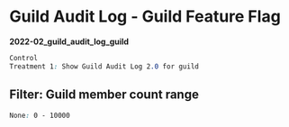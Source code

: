 # Guild Audit Log - Guild Feature Flag

**2022-02_guild_audit_log_guild**

```css
Control
Treatment 1: Show Guild Audit Log 2.0 for guild
```

## Filter: Guild member count range
```css
None: 0 - 10000
```

